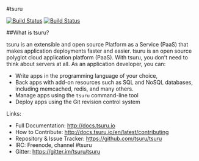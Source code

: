 #tsuru

[![Build Status](https://drone.io/github.com/tsuru/tsuru/status.png?branch=master)](https://drone.io/github.com/tsuru/tsuru/latest)
[![Build Status](https://travis-ci.org/tsuru/tsuru.png?branch=master)](https://travis-ci.org/tsuru/tsuru)

##What is tsuru?

tsuru is an extensible and open source Platform as a Service (PaaS) that makes
application deployments faster and easier.
tsuru is an open source polyglot cloud application platform (PaaS).
With tsuru, you don’t need to think about servers at all.
As an application developer, you can:

- Write apps in the programming language of your choice,
- Back apps with add-on resources such as SQL and NoSQL databases, including memcached, redis, and many
others.
- Manage apps using the ``tsuru`` command-line tool
- Deploy apps using the Git revision control system

Links:

- Full Documentation: http://docs.tsuru.io
- How to Contribute: http://docs.tsuru.io/en/latest/contributing
- Repository & Issue Tracker: https://github.com/tsuru/tsuru
- IRC: Freenode, channel #tsuru
- Gitter: https://gitter.im/tsuru/tsuru
